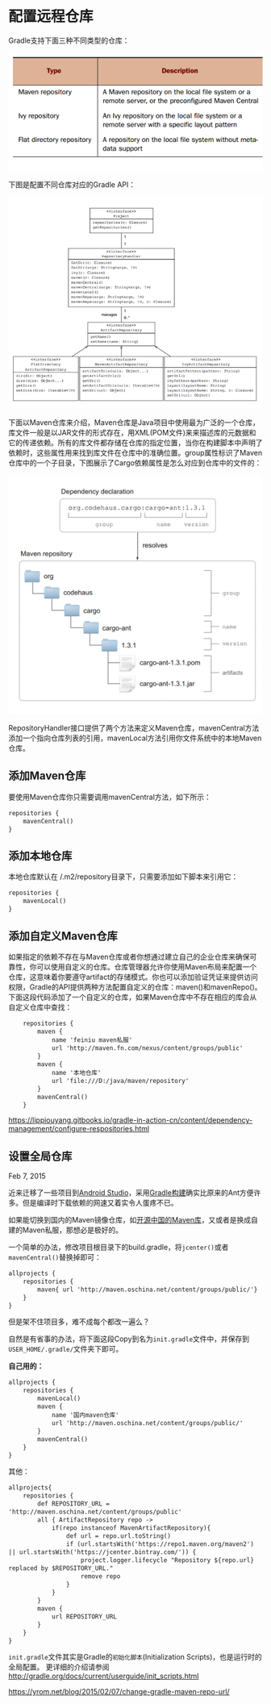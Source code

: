 # 配置远程仓库

Gradle支持下面三种不同类型的仓库：

![img](image-201708211525/5-8.png)

下图是配置不同仓库对应的Gradle API：

![img](image-201708211525/5-9.png)

下面以Maven仓库来介绍，Maven仓库是Java项目中使用最为广泛的一个仓库，库文件一般是以JAR文件的形式存在，用XML(POM文件)来来描述库的元数据和它的传递依赖。所有的库文件都存储在仓库的指定位置，当你在构建脚本中声明了依赖时，这些属性用来找到库文件在仓库中的准确位置。group属性标识了Maven仓库中的一个子目录，下图展示了Cargo依赖属性是怎么对应到仓库中的文件的：

![img](image-201708211525/5-10.png)

RepositoryHandler接口提供了两个方法来定义Maven仓库，mavenCentral方法添加一个指向仓库列表的引用，mavenLocal方法引用你文件系统中的本地Maven仓库。

## **添加Maven仓库**

要使用Maven仓库你只需要调用mavenCentral方法，如下所示：

```
repositories {
    mavenCentral()
}
```

## **添加本地仓库**

本地仓库默认在 /.m2/repository目录下，只需要添加如下脚本来引用它：

```
repositories {
    mavenLocal()
}
```

## **添加自定义Maven仓库**

如果指定的依赖不存在与Maven仓库或者你想通过建立自己的企业仓库来确保可靠性，你可以使用自定义的仓库。仓库管理器允许你使用Maven布局来配置一个仓库，这意味着你要遵守artifact的存储模式。你也可以添加验证凭证来提供访问权限，Gradle的API提供两种方法配置自定义的仓库：maven()和mavenRepo()。下面这段代码添加了一个自定义的仓库，如果Maven仓库中不存在相应的库会从自定义仓库中查找：

```
    repositories {
        maven {
            name 'feiniu maven私服'
            url 'http://maven.fn.com/nexus/content/groups/public'
        }
        maven {
            name '本地仓库'
            url 'file:///D:/java/maven/repository'
        }
        mavenCentral()
    }
```





https://lippiouyang.gitbooks.io/gradle-in-action-cn/content/dependency-management/configure-respositories.html





## 设置全局仓库

Feb 7, 2015

近来迁移了一些项目到[Android Studio](http://developer.android.com/tools/studio/index.html)，采用[Gradle构建](http://developer.android.com/sdk/installing/studio-build.html)确实比原来的Ant方便许多。但是编译时下载依赖的网速又着实令人蛋疼不已。

如果能切换到国内的Maven镜像仓库，如[开源中国的Maven库](http://maven.oschina.net/index.html)，又或者是换成自建的Maven私服，那想必是极好的。

一个简单的办法，修改项目根目录下的build.gradle，将`jcenter()`或者`mavenCentral()`替换掉即可：

```
allprojects {
    repositories {
        maven{ url 'http://maven.oschina.net/content/groups/public/'}
    }
}
```

但是架不住项目多，难不成每个都改一遍么？

自然是有省事的办法，将下面这段Copy到名为`init.gradle`文件中，并保存到 `USER_HOME/.gradle/`文件夹下即可。

**自己用的：**

```
allprojects {
    repositories {
        mavenLocal()
        maven {
            name '国内maven仓库'
            url 'http://maven.oschina.net/content/groups/public/'
        }
        mavenCentral()
    }
}
```

其他：

```
allprojects{
    repositories {
        def REPOSITORY_URL = 'http://maven.oschina.net/content/groups/public'
        all { ArtifactRepository repo ->
            if(repo instanceof MavenArtifactRepository){
                def url = repo.url.toString()
                if (url.startsWith('https://repo1.maven.org/maven2') || url.startsWith('https://jcenter.bintray.com/')) {
                    project.logger.lifecycle "Repository ${repo.url} replaced by $REPOSITORY_URL."
                    remove repo
                }
            }
        }
        maven {
            url REPOSITORY_URL
        }
    }
}
```

`init.gradle`文件其实是Gradle的`初始化脚本`(Initialization Scripts)，也是运行时的全局配置。
更详细的介绍请参阅 <http://gradle.org/docs/current/userguide/init_scripts.html>

https://yrom.net/blog/2015/02/07/change-gradle-maven-repo-url/